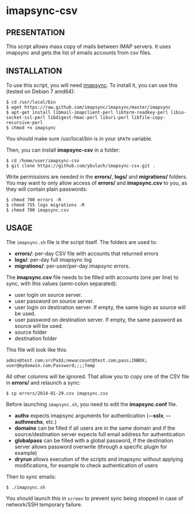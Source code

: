 imapsync-csv
========

PRESENTATION
------------
This script allows mass copy of mails between IMAP servers. It uses imapsync and gets the list of emails accounts from csv files.

INSTALLATION
------------
To use this script, you will need [imapsync](https://github.com/imapsync/imapsync). To install it, you can use this (tested on Debian 7 amd64):

	$ cd /usr/local/bin
	$ wget https://raw.github.com/imapsync/imapsync/master/imapsync
	$ apt-get install libmail-imapclient-perl libterm-readkey-perl libio-socket-ssl-perl libdigest-hmac-perl liburi-perl libfile-copy-recursive-perl
	$ chmod +x imapsync

You should make sure /usr/local/bin is in your `$PATH` variable.

Then, you can install **imapsync-csv** in a folder:

	$ cd /home/user/imapsync-csv
	$ git clone https://github.com/ybulach/imapsync-csv.git .

Write permissions are needed in the **errors/**, **logs/** and **migrations/** folders. You may want to only allow access of **errors/** and **imapsync.csv** to you, as they will contain plain passwords:

	$ chmod 700 errors -R
	$ chmod 755 logs migrations -R
	$ chmod 700 imapsync.csv

USAGE
-----
The `imapsync.sh` file is the script itself. The folders are used to:

* **errors/**: per-day CSV file with accounts that returned errors
* **logs/**: per-day full imapsync log
* **migrations/**: per-user/per-day imapsync errors.

The **imapsync.csv** file needs to be filled with accounts (one per line) to sync, with this values (semi-colon separated):

* user login on source server.
* user password on source server.
* user login on destination server. If empty, the same login as source will be used.
* user password on destination server. If empty, the same password as source will be used.
* source folder
* destination folder

This file will look like this:

	admin@test.com;srcPa$$;newaccount@test.com;pass;INBOX;
	user@mydomain.com;Password;;;;Temp

All other columns will be ignored. That allow you to copy one of the CSV file in **errors/** and relaunch a sync:

	$ cp errors/2014-01-29.csv imapsync.csv

Before launching `imapsync.sh`, you need to edit the **imapsync.conf** file.

* **authx** expects imapsync arguments for authentication (**--sslx**, **--authmechx**, etc.)
* **domainx** can be filled if all users are in the same domain and if the source/destination server expects full email address for authentication
* **globalpass** can be filled with a global password, if the destination server allows password overwrite (through a specific plugin for example)
* **dryrun** allows execution of the scripts and imapsync without applying modifications, for example to check authentication of users

Then to sync emails:

	$ ./imapsync.sh

You should launch this in `screen` to prevent sync being stopped in case of network/SSH temporary failure.
